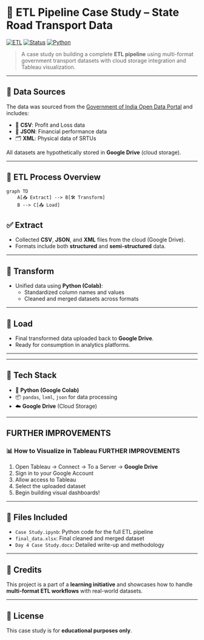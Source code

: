 # 🚛 ETL Pipeline Case Study – State Road Transport Data

[![ETL](https://img.shields.io/badge/Project-ETL%20Pipeline-blue)](#)
[![Status](https://img.shields.io/badge/Status-Completed-brightgreen)](#)
[![Python](https://img.shields.io/badge/Python-Notebook-yellowgreen)](#)

> A case study on building a complete **ETL pipeline** using multi-format government transport datasets with cloud storage integration and Tableau visualization.

---

## 📁 Data Sources

The data was sourced from the [Government of India Open Data Portal](https://data.gov.in/) and includes:

- 📄 **CSV**: Profit and Loss data  
- 🧾 **JSON**: Financial performance data  
- 🗂 **XML**: Physical data of SRTUs  

All datasets are hypothetically stored in **Google Drive** (cloud storage).

---

## 🔁 ETL Process Overview

```mermaid
graph TD
    A[📥 Extract] --> B[🛠 Transform]
    B --> C[📤 Load]
```
    
## ✅ Extract

- Collected **CSV**, **JSON**, and **XML** files from the cloud (Google Drive).
- Formats include both **structured** and **semi-structured** data.

---

## 🔧 Transform

- Unified data using **Python (Colab)**:
  - Standardized column names and values
  - Cleaned and merged datasets across formats

---

## 🚀 Load

- Final transformed data uploaded back to **Google Drive**.
- Ready for consumption in analytics platforms.

---



---

## 🧰 Tech Stack

- 🐍 **Python (Google Colab)**
- 📦 `pandas`, `lxml`, `json` for data processing
- ☁️ **Google Drive** (Cloud Storage)


---

## **FURTHER IMPROVEMENTS**
### 📊 How to Visualize in Tableau **FURTHER IMPROVEMENTS**

1. Open Tableau → Connect → To a Server → **Google Drive**
2. Sign in to your Google Account
3. Allow access to Tableau
4. Select the uploaded dataset
5. Begin building visual dashboards!

---

## 📎 Files Included

- `Case Study.ipynb`: Python code for the full ETL pipeline  
- `final_data.xlsx`: Final cleaned and merged dataset  
- `Day 4 Case Study.docx`: Detailed write-up and methodology  

---

## 🤝 Credits

This project is a part of a **learning initiative** and showcases how to handle **multi-format ETL workflows** with real-world datasets.

---

## 📌 License

This case study is for **educational purposes only**.

